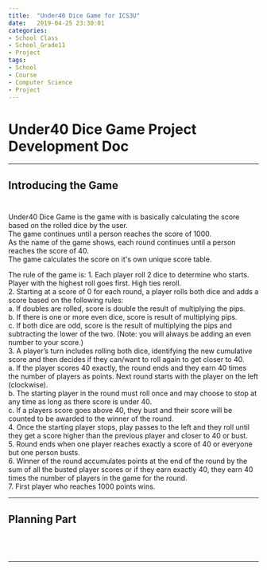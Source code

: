```yaml
---
title:  "Under40 Dice Game for ICS3U"
date:   2019-04-25 23:30:01
categories:
- School Class
- School_Grade11
- Project
tags:
- School
- Course
- Computer Science
- Project
---
```

<h1>Under40 Dice Game Project Development Doc</h1>

<hr>

## Introducing the Game<br><br>

<p>Under40 Dice Game is the game with is basically calculating the score based on the rolled dice by the user.<br>
The game continues until a person reaches the score of 1000.<br>
As the name of the game shows, each round continues until a person reaches the score of 40.<br>
The game calculates the score on it's own unique score table.<br></p>

<p>The rule of the game is:
    1. Each player roll 2 dice to determine who starts. Player with the highest roll goes first. High ties reroll.<br>
    2. Starting at a score of 0 for each round, a player rolls both dice and adds a score based on the following rules:<br>
      a. If doubles are rolled, score is double the result of multiplying the pips.<br>
      b. If there is one or more even dice, score is result of multiplying pips.<br>
      c. If both dice are odd, score is the result of multiplying the pips and subtracting the lower of the two. (Note: you will always be adding an even number to your score.)<br>
    3. A player’s turn includes rolling both dice, identifying the new cumulative score and then decides if they can/want to roll again to get closer to 40.<br>
      a. If the player scores 40 exactly, the round ends and they earn 40 times the number of players as points. Next round starts with the player on the left (clockwise).<br>
      b. The starting player in the round must roll once and may choose to stop at any time as long as there score is under 40.<br>
      c. If a players score goes above 40, they bust and their score will be counted to be awarded to the winner of the round.<br>
    4. Once the starting player stops, play passes to the left and they roll until they get a score higher than the previous player and closer to 40 or bust.<br>
    5. Round ends when one player reaches exactly a score of 40 or everyone but one person busts.<br>
    6. Winner of the round accumulates points at the end of the round by the sum of all the busted player scores or if they earn exactly 40, they earn 40 times the number of players in the game for the round.<br>
    7. First player who reaches 1000 points wins.<br>


</pre>
</p>
<hr>

## Planning Part<br><br>
<p>
<pre>

</pre>
</p>
<hr>
